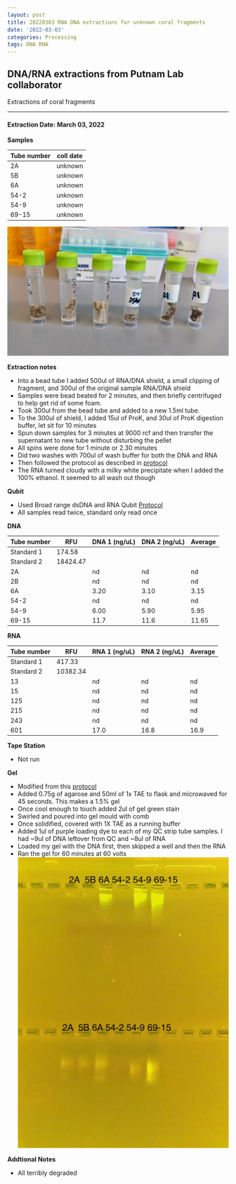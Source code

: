 ```yaml
---
layout: post
title: 20220303 RNA DNA extractions for unknown coral fragments
date: '2022-03-03'
categories: Processing
tags: DNA RNA
---
```


## DNA/RNA extractions from Putnam Lab collaborator

Extractions of coral fragments

---

#### Extraction Date: March 03, 2022

**Samples**

| Tube number 	| coll date	   	| 
|-------------	|------------	|
| 2A		 	| unknown	 	|
| 5B			| unknown	 	|  
| 6A		 	| unknown	  	|  
| 54-2		 	| unknown	 	|
| 54-9			| unknown 		|
| 69-15		 	| unknown	  		|



![20220303_samples.jpg](https://github.com/Kterpis/Putnam_Lab_Notebook/blob/master/images/samples/20220303_samples.jpg?raw=true)


**Extraction notes**
 - Into a bead tube I added 500ul of RNA/DNA shield, a small clipping of fragment, and 300ul of the original sample RNA/DNA shield
 - Samples were bead beated for 2 minutes, and then briefly centrifuged to help get rid of some foam.
 - Took 300ul from the bead tube and added to a new 1.5ml tube.
 - To the 300ul of shield, I added 15ul of ProK, and 30ul of ProK digestion buffer, let sit for 10 minutes
 - Spun down samples for 3 minutes at 9000 rcf and then transfer the supernatant to new tube without disturbing the pellet
 - All spins were done for 1 minute or 2.30 minutes
 - Did two washes with 700ul of wash buffer for both the DNA and RNA
 - Then followed the protocol as described in [protocol](https://github.com/emmastrand/EmmaStrand_Notebook/blob/master/_posts/2019-05-31-Zymo-Duet-RNA-DNA-Extraction-Protocol.md)
 - The RNA turned cloudy with a milky white precipitate when I added the 100% ethanol. It seemed to all wash out though


**Qubit**
 - Used Broad range dsDNA and RNA Qubit [Protocol](https://meschedl.github.io/MESPutnam_Open_Lab_Notebook/Qubit-Protocol/)
 - All samples read twice, standard only read once

**DNA**

| Tube number 	| RFU		   	| DNA 1 (ng/uL) | DNA 2 (ng/uL) | Average     	|
|-------------	|------------	|-------------	|-------------	|-------------	|
| Standard 1  	| 174.58	 	| 		      	| 		      	|	         	|
| Standard 2 	| 18424.47	 	| 		    	| 		    	| 	        	|
| 2A		 	|		     	| nd	     	| nd	     	| nd        	|
| 2B		 	| 			   	| nd 	 	    | nd        	| nd			|
| 6A		  	|		     	| 3.20 	      	| 3.10        	| 3.15 	    	|
| 54-2		 	| 			   	| nd     	 	| nd     	  	| nd	      	|
| 54-9		  	|		     	| 6.00     	 	| 5.90	       	| 5.95	       	|
| 69-15		 	| 			   	| 11.7     	 	| 11.6	      	| 11.65	       	|



**RNA**


| Tube number 	| RFU		   	| RNA 1 (ng/uL) | RNA 2 (ng/uL) | Average     	|
|-------------	|------------	|-------------	|-------------	|-------------	|
| Standard 1  	| 417.33	 	| 		      	| 		      	|	         	|
| Standard 2 	| 10382.34	 	| 		    	| 		    	| 	        	|
| 13		 	|		     	| nd	     	| nd	     	| nd        	|
| 15		 	| 			   	| nd	  	    | nd        	| nd			|
| 125		  	|		     	| nd 	      	| nd        	| nd	       	|
| 215		 	| 			   	| nd        	| nd        	| nd     		|
| 243		  	|		     	| nd	      	| nd         	| nd        	|
| 601		 	| 			   	| 17.0	      	| 16.8	      	| 16.9	       	|



**Tape Station**
 - Not run


**Gel**
 - Modified from this [protocol](https://meschedl.github.io/MESPutnam_Open_Lab_Notebook/Gel-Protocol/)
 - Added 0.75g of agarose and 50ml of 1x TAE to flask and microwaved for 45 seconds. This makes a 1.5% gel
 - Once cool enough to touch added 2ul of gel green stain
 - Swirled and poured into gel mould with comb
 - Once solidified, covered with 1X TAE as a running buffer
 - Added 1ul of purple loading dye to each of my QC strip tube samples. I had ~9ul of DNA leftover from QC and ~8ul of RNA
 - Loaded my gel with the DNA first, then skipped a well and then the RNA
 - Ran the gel for 60 minutes at 60 volts
 ![20220303_gel.jpg](https://github.com/Kterpis/Putnam_Lab_Notebook/blob/master/images/gels/20220303_gel.jpg?raw=true)

 **Addtional Notes**
  - All terribly degraded
